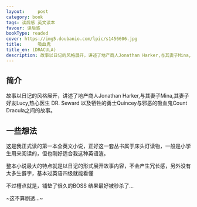 ```yaml
---
layout:     post
category: book
tags: 读后感 英文读本
favour: 读后感
bookType: readed
cover: https://img5.doubanio.com/lpic/s1456606.jpg
title:      吸血鬼
title_en: (DRACULA)
description: 故事以日记的风格展开，讲述了地产商人Jonathan Harker,与其妻子Mina,其妻子好友Lucy,热心医生 DR. Seward 以及牺牲的勇士Quincey与邪恶的吸血鬼Count Dracula之间的故事。
---
```




## 简介
故事以日记的风格展开，讲述了地产商人Jonathan Harker,与其妻子Mina,其妻子好友Lucy,热心医生 DR. Seward 以及牺牲的勇士Quincey与邪恶的吸血鬼Count Dracula之间的故事。

## 一些想法
这是我正式读的第一本全英文小说，正好这一套丛书属于床头灯读物，一般是小学生用来阅读的，但也刚好适合我这种英语渣。

整本小说最大的特点就是以日记的形式展开故事内容，不会产生冗长感，另外没有太多生僻字，基本过英语四级就能看懂

不过槽点就是，铺垫了很久的BOSS  结果最好被秒杀了...

~这不算剧透...~